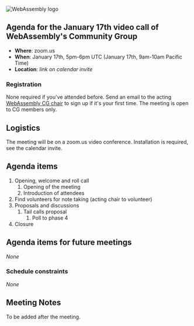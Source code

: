 ![WebAssembly logo](/images/WebAssembly.png)

## Agenda for the January 17th video call of WebAssembly's Community Group

- **Where**: zoom.us
- **When**: January 17th, 5pm-6pm UTC (January 17th, 9am-10am Pacific Time)
- **Location**: *link on calendar invite*

### Registration

None required if you've attended before. Send an email to the acting [WebAssembly CG chair](mailto:webassembly-cg-chair@chromium.org)
to sign up if it's your first time. The meeting is open to CG members only.

## Logistics

The meeting will be on a zoom.us video conference.
Installation is required, see the calendar invite.

## Agenda items

1. Opening, welcome and roll call
    1. Opening of the meeting
    1. Introduction of attendees
1. Find volunteers for note taking (acting chair to volunteer)
1. Proposals and discussions
    1. Tail calls proposal
        1. Poll to phase 4 
1. Closure

## Agenda items for future meetings

*None*

### Schedule constraints

*None*

## Meeting Notes

To be added after the meeting.
